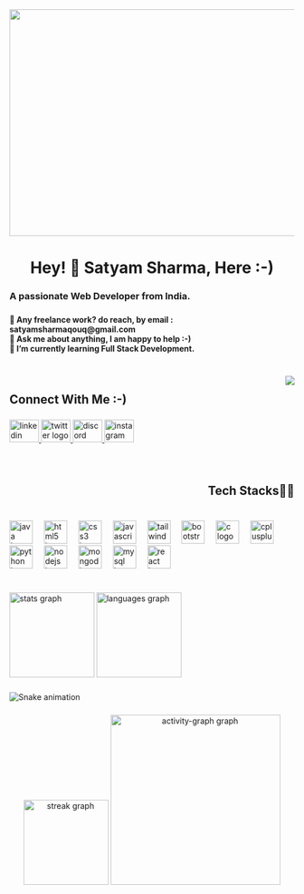 <div align="center">
  <img height="400" width="1200 "src="https://camo.githubusercontent.com/700f2ecd2ca652d02ff0705ebdf8c4ee71dfbbe0d67fc02950f84eb251242ab9/68747470733a2f2f666972656261736573746f726167652e676f6f676c65617069732e636f6d2f76302f622f666c6578692d636f64696e672e61707073706f742e636f6d2f6f2f64656d706769372d35323066386435662d363364342d343435332d383832322d6462633134396165323766382e6769663f616c743d6d6564696126746f6b656e3d39316330633762322d393363332d343032392d623031312d316138373033633537333064"  />
</div>

###

<h1 align="center">Hey! 👋 Satyam Sharma, Here :-)</h1>

###

<h3 align="left">A passionate Web Developer from India.</h3>

###

<h4 align="left">💼 Any freelance work? do reach, by email : satyamsharmaqouq@gmail.com<br>💬 Ask me about anything, I am happy to help :-)<br>🌱 I’m currently learning Full Stack Development.</h4>

###

<br clear="both">

<img align="right" src="https://profile-counter.glitch.me/satyam-qouq/count.svg?"  />

###

<h2 align="left">Connect With Me :-)</h2>

###

<div align="left">
  <a href="https://www.linkedin.com/in/satyamqouq/" target="_blank">
    <img src="https://raw.githubusercontent.com/maurodesouza/profile-readme-generator/master/src/assets/icons/social/linkedin/default.svg" width="52" height="40" alt="linkedin logo"  />
  </a>
  <a href="https://x.com/_sharmasatyam11?t=cW8RID2B64JkelwqgUNiLQ&s=09" target="_blank">
    <img src="https://raw.githubusercontent.com/maurodesouza/profile-readme-generator/master/src/assets/icons/social/twitter/default.svg" width="52" height="40" alt="twitter logo"  />
  </a>
  <a href="https://discord.com/invite/SSBJWQDd" target="_blank">
    <img src="https://raw.githubusercontent.com/maurodesouza/profile-readme-generator/master/src/assets/icons/social/discord/default.svg" width="52" height="40" alt="discord logo"  />
  </a>
  <a href="https://www.instagram.com/_sharmasatyam11?igsh=dHMwOGQ1bm4wY2Zk" target="_blank">
    <img src="https://raw.githubusercontent.com/maurodesouza/profile-readme-generator/master/src/assets/icons/social/instagram/default.svg" width="52" height="40" alt="instagram logo"  />
  </a>
</div>

###

<br clear="both">

<h2 align="right">Tech Stacks👨‍💻</h2>

###

<br clear="both">

<div align="left">
  <img src="https://skillicons.dev/icons?i=java" height="41" alt="java logo"  />
  <img width="12" />
  <img src="https://skillicons.dev/icons?i=html" height="41" alt="html5 logo"  />
  <img width="12" />
  <img src="https://skillicons.dev/icons?i=css" height="41" alt="css3 logo"  />
  <img width="12" />
  <img src="https://skillicons.dev/icons?i=js" height="41" alt="javascript logo"  />
  <img width="12" />
  <img src="https://skillicons.dev/icons?i=tailwind" height="41" alt="tailwindcss logo"  />
  <img width="12" />
  <img src="https://skillicons.dev/icons?i=bootstrap" height="41" alt="bootstrap logo"  />
  <img width="12" />
  <img src="https://skillicons.dev/icons?i=c" height="41" alt="c logo"  />
  <img width="12" />
  <img src="https://skillicons.dev/icons?i=cpp" height="41" alt="cplusplus logo"  />
  <img width="12" />
  <img src="https://skillicons.dev/icons?i=py" height="41" alt="python logo"  />
  <img width="12" />
  <img src="https://skillicons.dev/icons?i=nodejs" height="41" alt="nodejs logo"  />
  <img width="12" />
  <img src="https://skillicons.dev/icons?i=mongodb" height="41" alt="mongodb logo"  />
  <img width="12" />
  <img src="https://skillicons.dev/icons?i=mysql" height="41" alt="mysql logo"  />
  <img width="12" />
  <img src="https://skillicons.dev/icons?i=react" height="41" alt="react logo"  />
</div>

###

<br clear="both">

<div align="left">
  <img src="https://github-readme-stats.vercel.app/api?username=satyam-qouq&hide_title=false&hide_rank=false&show_icons=true&include_all_commits=true&count_private=true&disable_animations=false&theme=dracula&locale=en&hide_border=false&order=1" height="150" alt="stats graph"  />
  <img src="https://github-readme-stats.vercel.app/api/top-langs?username=satyam-qouq&locale=en&hide_title=false&layout=compact&card_width=320&langs_count=5&theme=dracula&hide_border=false&order=2" height="150" alt="languages graph"  />
</div>

###

<img src="https://raw.githubusercontent.com/satyam-qouq/satyam-qouq/output/snake.svg" alt="Snake animation" />

###

<div align="center">
  <img src="https://streak-stats.demolab.com?user=satyam-qouq&locale=en&mode=daily&theme=dracula&hide_border=false&border_radius=5&order=3" height="150" alt="streak graph"  />
  <img src="https://github-readme-activity-graph.vercel.app/graph?username=satyam-qouq&radius=16&theme=react&area=true&order=5" height="300" alt="activity-graph graph"  />
</div>

###
